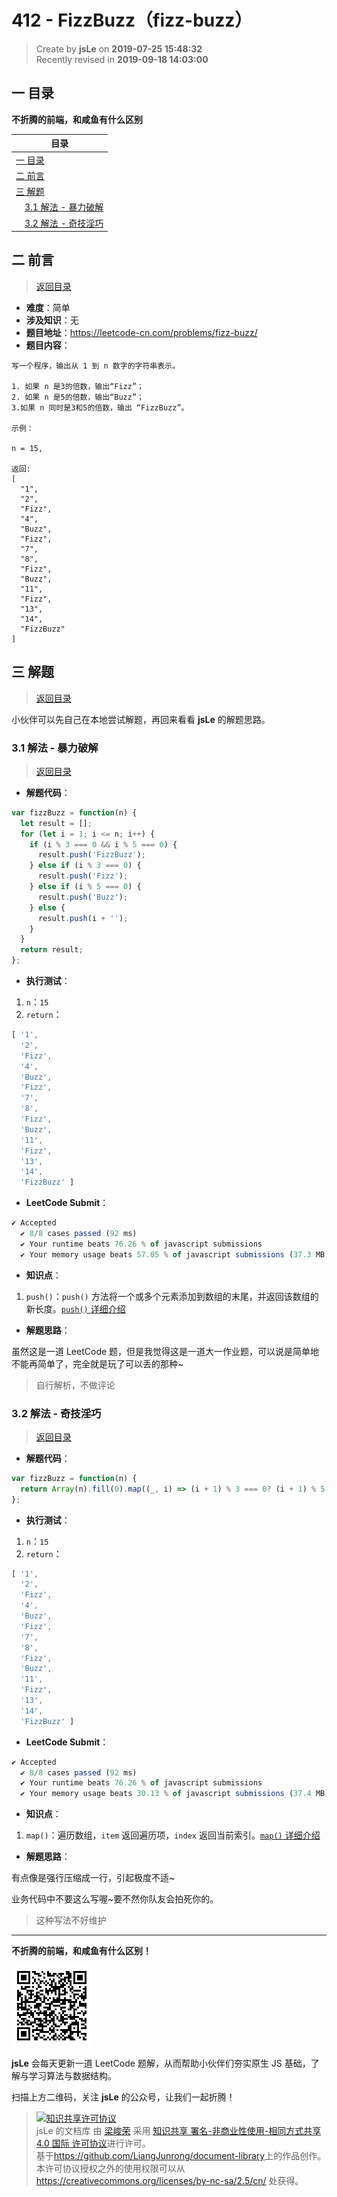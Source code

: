 412 - FizzBuzz（fizz-buzz）
===

> Create by **jsLe** on **2019-07-25 15:48:32**  
> Recently revised in **2019-09-18 14:03:00**

## <a name="chapter-one" id="chapter-one">一 目录</a>

**不折腾的前端，和咸鱼有什么区别**

| 目录 |
| --- | 
| [一 目录](#chapter-one) | 
| <a name="catalog-chapter-two" id="catalog-chapter-two"></a>[二 前言](#chapter-two) |
| <a name="catalog-chapter-three" id="catalog-chapter-three"></a>[三 解题](#chapter-three) |
| &emsp;[3.1 解法 - 暴力破解](#chapter-three-one) |
| &emsp;[3.2 解法 - 奇技淫巧](#chapter-three-two) |

## <a name="chapter-two" id="chapter-two">二 前言</a>

> [返回目录](#chapter-one)

* **难度**：简单
* **涉及知识**：无
* **题目地址**：https://leetcode-cn.com/problems/fizz-buzz/
* **题目内容**：

```
写一个程序，输出从 1 到 n 数字的字符串表示。

1. 如果 n 是3的倍数，输出“Fizz”；
2. 如果 n 是5的倍数，输出“Buzz”；
3.如果 n 同时是3和5的倍数，输出 “FizzBuzz”。

示例：

n = 15,

返回:
[
  "1",
  "2",
  "Fizz",
  "4",
  "Buzz",
  "Fizz",
  "7",
  "8",
  "Fizz",
  "Buzz",
  "11",
  "Fizz",
  "13",
  "14",
  "FizzBuzz"
]
```

## <a name="chapter-three" id="chapter-three">三 解题</a>

> [返回目录](#chapter-one)

小伙伴可以先自己在本地尝试解题，再回来看看 **jsLe** 的解题思路。

### <a name="chapter-three-one" id="chapter-three-one">3.1 解法 - 暴力破解</a>

> [返回目录](#chapter-one)

* **解题代码**：

```js
var fizzBuzz = function(n) {
  let result = [];
  for (let i = 1; i <= n; i++) {
    if (i % 3 === 0 && i % 5 === 0) {
      result.push('FizzBuzz');
    } else if (i % 3 === 0) {
      result.push('Fizz');
    } else if (i % 5 === 0) {
      result.push('Buzz');
    } else {
      result.push(i + '');
    }
  }
  return result;
};
```

* **执行测试**：

1. `n`：`15`
2. `return`：

```js
[ '1',
  '2',
  'Fizz',
  '4',
  'Buzz',
  'Fizz',
  '7',
  '8',
  'Fizz',
  'Buzz',
  '11',
  'Fizz',
  '13',
  '14',
  'FizzBuzz' ]
```

* **LeetCode Submit**：

```js
✔ Accepted
  ✔ 8/8 cases passed (92 ms)
  ✔ Your runtime beats 76.26 % of javascript submissions
  ✔ Your memory usage beats 57.05 % of javascript submissions (37.3 MB)
```

* **知识点**：

1. `push()`：`push()` 方法将一个或多个元素添加到数组的末尾，并返回该数组的新长度。[`push()` 详细介绍](https://github.com/LiangJunrong/document-library/blob/master/JavaScript-library/JavaScript/%E5%86%85%E7%BD%AE%E5%AF%B9%E8%B1%A1/Array/push.md)

* **解题思路**：

虽然这是一道 LeetCode 题，但是我觉得这是一道大一作业题，可以说是简单地不能再简单了，完全就是玩了可以丢的那种~

> 自行解析，不做评论

### <a name="chapter-three-two" id="chapter-three-two">3.2 解法 - 奇技淫巧</a>

> [返回目录](#chapter-one)

* **解题代码**：

```js
var fizzBuzz = function(n) {
  return Array(n).fill(0).map((_, i) => (i + 1) % 3 === 0? (i + 1) % 5 === 0? 'FizzBuzz': 'Fizz': (i + 1) % 5 === 0? 'Buzz': i + 1 + '');
};
```

* **执行测试**：

1. `n`：`15`
2. `return`：

```js
[ '1',
  '2',
  'Fizz',
  '4',
  'Buzz',
  'Fizz',
  '7',
  '8',
  'Fizz',
  'Buzz',
  '11',
  'Fizz',
  '13',
  '14',
  'FizzBuzz' ]
```

* **LeetCode Submit**：

```js
✔ Accepted
  ✔ 8/8 cases passed (92 ms)
  ✔ Your runtime beats 76.26 % of javascript submissions
  ✔ Your memory usage beats 30.13 % of javascript submissions (37.4 MB)
```

* **知识点**：

1. `map()`：遍历数组，`item` 返回遍历项，`index` 返回当前索引。[`map()` 详细介绍](https://github.com/LiangJunrong/document-library/blob/master/JavaScript-library/JavaScript/%E5%86%85%E7%BD%AE%E5%AF%B9%E8%B1%A1/Array/map.md)

* **解题思路**：

有点像是强行压缩成一行，引起极度不适~

业务代码中不要这么写喔~要不然你队友会拍死你的。

> 这种写法不好维护

---

**不折腾的前端，和咸鱼有什么区别！**

![图](../../../public-repertory/img/z-small-wechat-public-address.jpg)

**jsLe** 会每天更新一道 LeetCode 题解，从而帮助小伙伴们夯实原生 JS 基础，了解与学习算法与数据结构。

扫描上方二维码，关注 **jsLe** 的公众号，让我们一起折腾！

> <a rel="license" href="http://creativecommons.org/licenses/by-nc-sa/4.0/"><img alt="知识共享许可协议" style="border-width:0" src="https://i.creativecommons.org/l/by-nc-sa/4.0/88x31.png" /></a><br /><span xmlns:dct="http://purl.org/dc/terms/" property="dct:title">jsLe 的文档库</span> 由 <a xmlns:cc="http://creativecommons.org/ns#" href="https://github.com/LiangJunrong/document-library" property="cc:attributionName" rel="cc:attributionURL">梁峻荣</a> 采用 <a rel="license" href="http://creativecommons.org/licenses/by-nc-sa/4.0/">知识共享 署名-非商业性使用-相同方式共享 4.0 国际 许可协议</a>进行许可。<br />基于<a xmlns:dct="http://purl.org/dc/terms/" href="https://github.com/LiangJunrong/document-library" rel="dct:source">https://github.com/LiangJunrong/document-library</a>上的作品创作。<br />本许可协议授权之外的使用权限可以从 <a xmlns:cc="http://creativecommons.org/ns#" href="https://creativecommons.org/licenses/by-nc-sa/2.5/cn/" rel="cc:morePermissions">https://creativecommons.org/licenses/by-nc-sa/2.5/cn/</a> 处获得。
